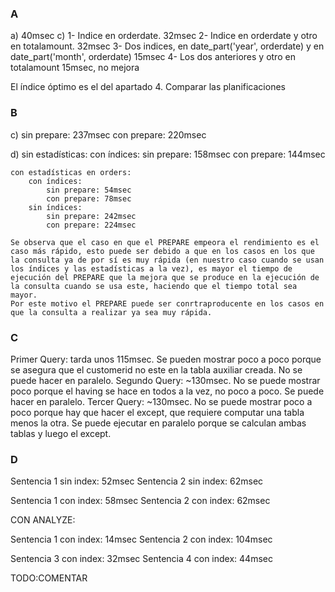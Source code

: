 ### A
a) 40msec
c) 1- Indice en orderdate. 32msec
   2- Indice en orderdate y otro en totalamount. 32msec
   3- Dos indices, en date_part('year', orderdate) y en date_part('month', orderdate) 15msec
   4- Los dos anteriores y otro en totalamount 15msec, no mejora

   El índice óptimo es el del apartado 4. Comparar las planificaciones


### B

c)	sin prepare: 237msec
	con prepare: 220msec

d)	sin estadísticas:
		con índices:
			sin prepare: 158msec
			con prepare: 144msec

	con estadísticas en orders:
		con índices:
			sin prepare: 54msec
			con prepare: 78msec
		sin índices:
			sin prepare: 242msec
			con prepare: 224msec

	Se observa que el caso en que el PREPARE empeora el rendimiento es el caso más rápido, esto puede ser debido a que en los casos en los que la consulta ya de por sí es muy rápida (en nuestro caso cuando se usan los índices y las estadísticas a la vez), es mayor el tiempo de ejecución del PREPARE que la mejora que se produce en la ejecución de la consulta cuando se usa este, haciendo que el tiempo total sea mayor.
	Por este motivo el PREPARE puede ser conrtraproducente en los casos en que la consulta a realizar ya sea muy rápida.


### C
Primer Query: tarda unos 115msec. Se pueden mostrar poco a poco porque se asegura que el customerid no este en la tabla auxiliar creada. No se puede hacer en paralelo.
Segundo Query: ~130msec. No se puede mostrar poco porque el having se hace en todos a la vez, no poco a poco. Se puede hacer en paralelo.
Tercer Query: ~130msec. No se puede mostrar poco a poco porque hay que hacer el except, que requiere computar una tabla menos la otra. Se puede ejecutar en paralelo porque se calculan ambas tablas y luego el except.


### D
Sentencia 1 sin index: 52msec
Sentencia 2 sin index: 62msec

Sentencia 1 con index: 58msec
Sentencia 2 con index: 62msec

CON ANALYZE:

Sentencia 1 con index: 14msec
Sentencia 2 con index: 104msec

Sentencia 3 con index: 32msec
Sentencia 4 con index: 44msec

TODO:COMENTAR


